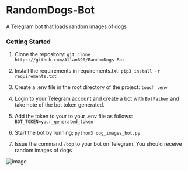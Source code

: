 # RandomDogs-Bot
A Telegram bot that loads random images of dogs

### Getting Started
1. Clone the repository: `git clone https://github.com/Allan690/RandomDogs-Bot`

2. Install the requirements in requirements.txt: `pip3 install -r requirements.txt`


3. Create a .env file in the root directory of the project: `touch .env`
4. Login to your Telegram account and create a bot with `BotFather` and take note of the bot token generated.
5. Add the token to your to your .env file as follows:
       `BOT_TOKEN=your_generated_token`
6. Start the bot by running; `python3 dog_images_bot.py`
7. Issue the command `/bop` to your bot on Telegram. You should receive random images of dogs

![image](https://user-images.githubusercontent.com/23090268/58384231-24ea8400-7fe8-11e9-9a48-8d2008eeae0a.png)
